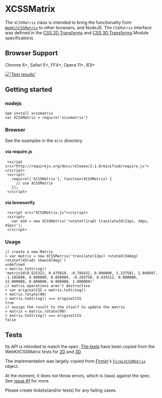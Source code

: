 XCSSMatrix
==========

The `XCSSMatrix` class is intended to bring the functionality from
[`WebKitCSSMatrix`][WebKitCSSMatrixDocs] to other browsers, and NodeJS. The `CSSMatrix` interface was defined in the [CSS 2D Transforms][2d] and [CSS 3D Transforms][3d] Module specifications.

## Browser Support ##
Chrome 6+, Safari 5+, FF4+, Opera 11+, IE9+

[!['Test results'](https://ci.testling.com/jfsiii/XCSSMatrix.png "Test results")](https://ci.testling.com/jfsiii/XCSSMatrix)

## Getting started
### nodejs
```
npm install xcssmatrix
var XCSSMatrix = require('xcssmatrix')
```

### Browser
See the examples in the `dist` directory

#### via require.js
```
 <script src="http://requirejs.org/docs/release/2.1.0/minified/require.js"></script>
 <script>
   require(['XCSSMatrix'], function(XCSSMatrix) {
     // use XCSSMatrix
   });
 </script>
```

#### via browserify
```
 <script src="XCSSMatrix.js"></script>
 <script>
   var m3d = new XCSSMatrix('rotateY(1rad) translate3d(23px, 34px, 45px)');
 </script>
```

### Usage

```
// create a new Matrix
> var matrix = new XCSSMatrix('translate(12px) rotateX(34deg) rotateY(45rad) skew(67deg)')
undefined
> matrix.toString()
'matrix3d(0.525322, 0.475819, -0.705431, 0.000000, 1.237581, 1.949997, -1.102698, 0.000000, 0.850904, -0.293756, 0.435512, 0.000000, 12.000000, 0.000000, 0.000000, 1.000000)'
// matrix operations aren't destructive
> var originalCSS = matrix.toString()
> matrix.rotate(90)
> matrix.toString() === originalCSS
true
// assign the result to the itself to update the matrix
> matrix = matrix.rotate(90)
> matrix.toString() === originalCSS
false
```

## Tests ##
Its API is intended to match the spec. [The tests](http://jfsiii.github.io/firmin/test/) have been copied from the WebKitCSSMatrix tests for [2D](2dtests) and [3D](3dtests).

The implementation was largely copied from [Firmin](http://extralogical.net/projects/firmin/)'s [`FirminCSSMatrix`](https://github.com/beastaugh/firmin/blob/master/src/matrix.js) object.


At the moment, it does not throw errors, which is (was) against the spec. See [issue #1](https://github.com/jfsiii/XCSSMatrix/issues/1) for more.

Please create tickets(and/or tests) for any failing cases.

  [WebKitCSSMatrixDocs]: http://developer.apple.com/library/safari/documentation/AudioVideo/Reference/WebKitCSSMatrixClassReference/WebKitCSSMatrix/WebKitCSSMatrix.html
  [2d]: http://www.w3.org/TR/2011/WD-css3-2d-transforms-20111215/#cssmatrix-interface
  [2dtests]: [http://src.chromium.org/svn/branches/WebKit/472/LayoutTests/transforms/cssmatrix-2d-interface.xhtml]
  [3d]: http://www.w3.org/TR/2009/WD-css3-3d-transforms-20090320/#cssmatrix-interface
  [3dtests]: [http://src.chromium.org/svn/branches/WebKit/472/LayoutTests/transforms/cssmatrix-3d-interface.xhtml]

